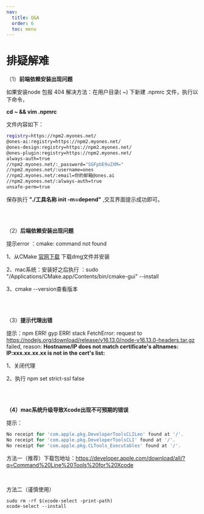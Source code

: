 ```yaml
---
nav:
  title: Q&A
  order: 6
  toc: menu
---
```

# 排疑解难

（1）**前端依赖安装出现问题**

如果安装node 包报 404 解决方法：在用户目录( ~) 下新建 .npmrc 文件，执行以下命令，

**cd ~  && vim .npmrc**

文件内容如下：

```Bash
registry=https://npm2.myones.net/
@ones-ai:registry=https://npm2.myones.net/
@ones-design:registry=https://npm2.myones.net/
@ones-plugin:registry=https://npm2.myones.net/
always-auth=true
//npm2.myones.net/:_password="SGFpbE9uZXM="
//npm2.myones.net/:username=ones
//npm2.myones.net/:email=你的邮箱@ones.ai
//npm2.myones.net/:always-auth=true
unsafe-perm=true
```

保存执行 **"./工具名称  init -m=depend"** ,交互界面提示成功即可。

<br >

<br >

（2）**后端依赖安装出现问题**

提示error ：cmake: command not found

1、从CMake [官网下载](https://cmake.org/download/) 下载dmg文件并安装

2、mac系统：安装好之后执行 ：sudo "/Applications/CMake.app/Contents/bin/cmake-gui" --install

3、cmake --version查看版本

<br >

<br >

（3）**提示代理出错**

提示：npm ERR! gyp ERR! stack FetchError: request to https://nodejs.org/download/release/v16.13.0/node-v16.13.0-headers.tar.gz failed, reason: **Hostname/IP does not match certificate's altnames: IP:xxx.xx.xx.xx is not in the cert's list:**

1、关闭代理

2、执行 npm set strict-ssl false

<br >

<br >

**（4）mac系统升级导致Xcode出现不可预期的错误**

提示：

```javascript
No receipt for 'com.apple.pkg.DeveloperToolsCLILeo' found at '/'.
No receipt for 'com.apple.pkg.DeveloperToolsCLI' found at '/'.
No receipt for 'com.apple.pkg.CLTools_Executables' found at '/'.
```

方法一（推荐）下载包地址：https://developer.apple.com/download/all/?q=Command%20Line%20Tools%20for%20Xcode

</br>

方法二（谨慎使用）

```shell
sudo rm -rf $(xcode-select -print-path)
xcode-select --install
```



